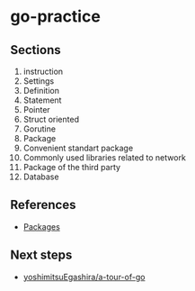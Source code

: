 # go-practice

## Sections

1. instruction
2. Settings
3. Definition
4. Statement
5. Pointer
6. Struct oriented
7. Gorutine
8. Package
9. Convenient standart package
10. Commonly used libraries related to network
11. Package of the third party
12. Database

## References

- [Packages](https://golang.org/pkg/)

## Next steps

- [yoshimitsuEgashira/a-tour-of-go](https://github.com/yoshimitsuEgashira/a-tour-of-go)
